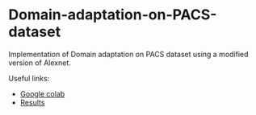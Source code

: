 # Domain-adaptation-on-PACS-dataset
Implementation of Domain adaptation on PACS dataset using a modified version of Alexnet.

Useful links: 
- [Google colab](https://colab.research.google.com/drive/1d05ErjIoe4qO3AH9x9qO6YIi_XcV1paT?usp=sharing)
- [Results](https://docs.google.com/spreadsheets/d/1uLhNkXpfvKClKMzDB2up0mOgv7D9yjEpBaQuIOw4xbw)

